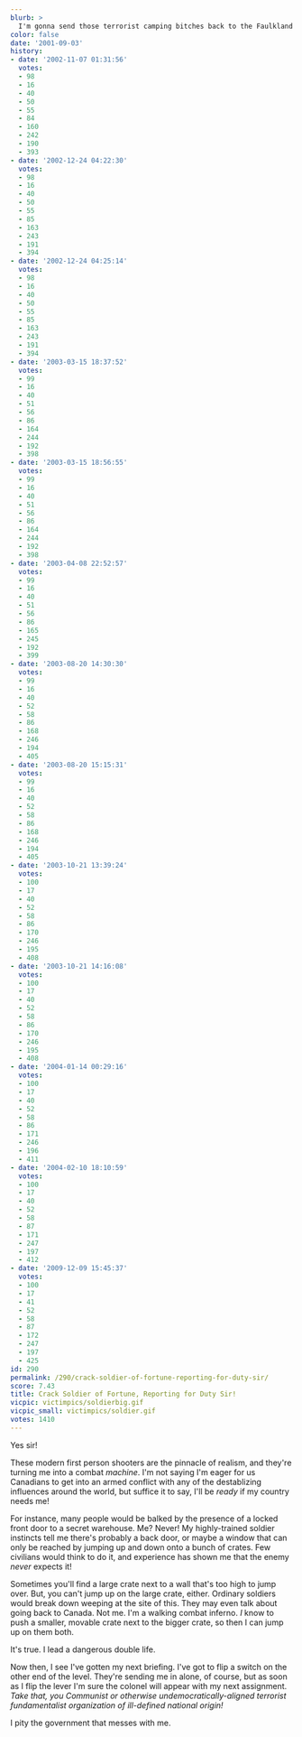 ```yaml
---
blurb: >
  I'm gonna send those terrorist camping bitches back to the Faulkland Islands!
color: false
date: '2001-09-03'
history:
- date: '2002-11-07 01:31:56'
  votes:
  - 98
  - 16
  - 40
  - 50
  - 55
  - 84
  - 160
  - 242
  - 190
  - 393
- date: '2002-12-24 04:22:30'
  votes:
  - 98
  - 16
  - 40
  - 50
  - 55
  - 85
  - 163
  - 243
  - 191
  - 394
- date: '2002-12-24 04:25:14'
  votes:
  - 98
  - 16
  - 40
  - 50
  - 55
  - 85
  - 163
  - 243
  - 191
  - 394
- date: '2003-03-15 18:37:52'
  votes:
  - 99
  - 16
  - 40
  - 51
  - 56
  - 86
  - 164
  - 244
  - 192
  - 398
- date: '2003-03-15 18:56:55'
  votes:
  - 99
  - 16
  - 40
  - 51
  - 56
  - 86
  - 164
  - 244
  - 192
  - 398
- date: '2003-04-08 22:52:57'
  votes:
  - 99
  - 16
  - 40
  - 51
  - 56
  - 86
  - 165
  - 245
  - 192
  - 399
- date: '2003-08-20 14:30:30'
  votes:
  - 99
  - 16
  - 40
  - 52
  - 58
  - 86
  - 168
  - 246
  - 194
  - 405
- date: '2003-08-20 15:15:31'
  votes:
  - 99
  - 16
  - 40
  - 52
  - 58
  - 86
  - 168
  - 246
  - 194
  - 405
- date: '2003-10-21 13:39:24'
  votes:
  - 100
  - 17
  - 40
  - 52
  - 58
  - 86
  - 170
  - 246
  - 195
  - 408
- date: '2003-10-21 14:16:08'
  votes:
  - 100
  - 17
  - 40
  - 52
  - 58
  - 86
  - 170
  - 246
  - 195
  - 408
- date: '2004-01-14 00:29:16'
  votes:
  - 100
  - 17
  - 40
  - 52
  - 58
  - 86
  - 171
  - 246
  - 196
  - 411
- date: '2004-02-10 18:10:59'
  votes:
  - 100
  - 17
  - 40
  - 52
  - 58
  - 87
  - 171
  - 247
  - 197
  - 412
- date: '2009-12-09 15:45:37'
  votes:
  - 100
  - 17
  - 41
  - 52
  - 58
  - 87
  - 172
  - 247
  - 197
  - 425
id: 290
permalink: /290/crack-soldier-of-fortune-reporting-for-duty-sir/
score: 7.43
title: Crack Soldier of Fortune, Reporting for Duty Sir!
vicpic: victimpics/soldierbig.gif
vicpic_small: victimpics/soldier.gif
votes: 1410
---
```


Yes sir!

These modern first person shooters are the pinnacle of realism, and
they're turning me into a combat *machine*. I'm not saying I'm eager for
us Canadians to get into an armed conflict with any of the destablizing
influences around the world, but suffice it to say, I'll be *ready* if
my country needs me!

For instance, many people would be balked by the presence of a locked
front door to a secret warehouse. Me? Never! My highly-trained soldier
instincts tell me there's probably a back door, or maybe a window that
can only be reached by jumping up and down onto a bunch of crates. Few
civilians would think to do it, and experience has shown me that the
enemy *never* expects it!

Sometimes you'll find a large crate next to a wall that's too high to
jump over. But, you can't jump up on the large crate, either. Ordinary
soldiers would break down weeping at the site of this. They may even
talk about going back to Canada. Not me. I'm a walking combat inferno.
*I* know to push a smaller, movable crate next to the bigger crate, so
then I can jump up on them both.

It's true. I lead a dangerous double life.

Now then, I see I've gotten my next briefing. I've got to flip a switch
on the other end of the level. They're sending me in alone, of course,
but as soon as I flip the lever I'm sure the colonel will appear with my
next assignment. *Take that, you Communist or otherwise
undemocratically-aligned terrorist fundamentalist organization of
ill-defined national origin!*

I pity the government that messes with me.